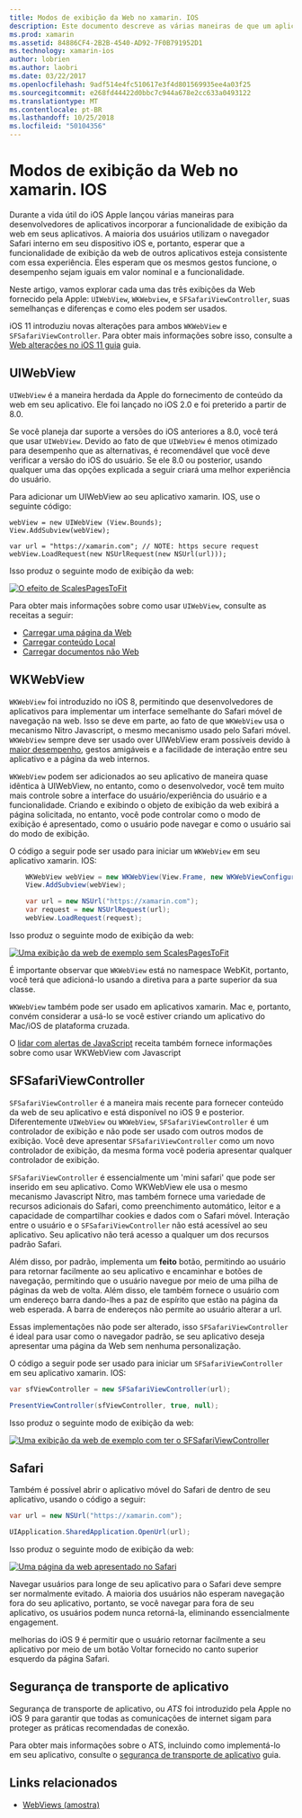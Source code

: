 ```yaml
---
title: Modos de exibição da Web no xamarin. IOS
description: Este documento descreve as várias maneiras de que um aplicativo xamarin. IOS pode exibir o conteúdo da web. Ele aborda UIWebView, WKWebView, ter o SFSafariViewController, Safari e segurança de transporte de aplicativo.
ms.prod: xamarin
ms.assetid: 84886CF4-2B2B-4540-AD92-7F0B791952D1
ms.technology: xamarin-ios
author: lobrien
ms.author: laobri
ms.date: 03/22/2017
ms.openlocfilehash: 9adf514e4fc510617e3f4d801569935ee4a03f25
ms.sourcegitcommit: e268fd44422d0bbc7c944a678e2cc633a0493122
ms.translationtype: MT
ms.contentlocale: pt-BR
ms.lasthandoff: 10/25/2018
ms.locfileid: "50104356"
---
```

# <a name="web-views-in-xamarinios"></a>Modos de exibição da Web no xamarin. IOS

Durante a vida útil do iOS Apple lançou várias maneiras para desenvolvedores de aplicativos incorporar a funcionalidade de exibição da web em seus aplicativos. A maioria dos usuários utilizam o navegador Safari interno em seu dispositivo iOS e, portanto, esperar que a funcionalidade de exibição da web de outros aplicativos esteja consistente com essa experiência. Eles esperam que os mesmos gestos funcione, o desempenho sejam iguais em valor nominal e a funcionalidade.

Neste artigo, vamos explorar cada uma das três exibições da Web fornecido pela Apple: `UIWebView`, `WKWebview`, e `SFSafariViewController`, suas semelhanças e diferenças e como eles podem ser usados. 

iOS 11 introduziu novas alterações para ambos `WKWebView` e `SFSafariViewController`. Para obter mais informações sobre isso, consulte a [Web alterações no iOS 11 guia](~/ios/platform/introduction-to-ios11/web.md) guia.

## <a name="uiwebview"></a>UIWebView

`UIWebView` é a maneira herdada da Apple do fornecimento de conteúdo da web em seu aplicativo. Ele foi lançado no iOS 2.0 e foi preterido a partir de 8.0.

Se você planeja dar suporte a versões do iOS anteriores a 8.0, você terá que usar `UIWebView`. Devido ao fato de que `UIWebView` é menos otimizado para desempenho que as alternativas, é recomendável que você deve verificar a versão do iOS do usuário. Se ele 8.0 ou posterior, usando qualquer uma das opções explicada a seguir criará uma melhor experiência do usuário.
 
Para adicionar um UIWebView ao seu aplicativo xamarin. IOS, use o seguinte código:
 
```
webView = new UIWebView (View.Bounds);
View.AddSubview(webView);

var url = "https://xamarin.com"; // NOTE: https secure request
webView.LoadRequest(new NSUrlRequest(new NSUrl(url)));
```

Isso produz o seguinte modo de exibição da web:

[![](uiwebview-images/webview.png "O efeito de ScalesPagesToFit")](uiwebview-images/webview.png#lightbox)

Para obter mais informações sobre como usar `UIWebView`, consulte as receitas a seguir:


- [Carregar uma página da Web](https://github.com/xamarin/recipes/tree/master/Recipes/ios/content_controls/web_view/load_a_web_page)
- [Carregar conteúdo Local](https://github.com/xamarin/recipes/tree/master/Recipes/ios/content_controls/web_view/load_local_content)
- [Carregar documentos não Web](https://github.com/xamarin/recipes/tree/master/Recipes/ios/content_controls/web_view/load_non-web_documents)

## <a name="wkwebview"></a>WKWebView

`WKWebView` foi introduzido no iOS 8, permitindo que desenvolvedores de aplicativos para implementar um interface semelhante do Safari móvel de navegação na web. Isso se deve em parte, ao fato de que `WKWebView` usa o mecanismo Nitro Javascript, o mesmo mecanismo usado pelo Safari móvel. `WKWebView` sempre deve ser usado over UIWebView eram possíveis devido à [maior desempenho](http://blog.initlabs.com/post/100113463211/wkwebview-vs-uiwebview), gestos amigáveis e a facilidade de interação entre seu aplicativo e a página da web internos.
  
`WKWebView` podem ser adicionados ao seu aplicativo de maneira quase idêntica à UIWebView, no entanto, como o desenvolvedor, você tem muito mais controle sobre a interface do usuário/experiência do usuário e a funcionalidade. Criando e exibindo o objeto de exibição da web exibirá a página solicitada, no entanto, você pode controlar como o modo de exibição é apresentado, como o usuário pode navegar e como o usuário sai do modo de exibição.  

O código a seguir pode ser usado para iniciar um `WKWebView` em seu aplicativo xamarin. IOS:

```csharp
    WKWebView webView = new WKWebView(View.Frame, new WKWebViewConfiguration());
    View.AddSubview(webView);

    var url = new NSUrl("https://xamarin.com");
    var request = new NSUrlRequest(url);
    webView.LoadRequest(request);
```

Isso produz o seguinte modo de exibição da web:

[![](uiwebview-images/wkwebview.png "Uma exibição da web de exemplo sem ScalesPagesToFit")](uiwebview-images/wkwebview.png#lightbox)

É importante observar que `WKWebView` está no namespace WebKit, portanto, você terá que adicioná-lo usando a diretiva para a parte superior da sua classe.

`WKWebView` também pode ser usado em aplicativos xamarin. Mac e, portanto, convém considerar a usá-lo se você estiver criando um aplicativo do Mac/iOS de plataforma cruzada.

O [lidar com alertas de JavaScript](https://github.com/xamarin/recipes/tree/master/Recipes/ios/content_controls/web_view/handle_javascript_alerts) receita também fornece informações sobre como usar WKWebView com Javascript

<a name="safariviewcontroller" />

## <a name="sfsafariviewcontroller"></a>SFSafariViewController
 
 `SFSafariViewController` é a maneira mais recente para fornecer conteúdo da web de seu aplicativo e está disponível no iOS 9 e posterior. Diferentemente `UIWebView` ou `WKWebView`, `SFSafariViewController` é um controlador de exibição e não pode ser usado com outros modos de exibição. Você deve apresentar `SFSafariViewController` como um novo controlador de exibição, da mesma forma você poderia apresentar qualquer controlador de exibição.
 
 `SFSafariViewController` é essencialmente um 'mini safari' que pode ser inserido em seu aplicativo. Como WKWebView ele usa o mesmo mecanismo Javascript Nitro, mas também fornece uma variedade de recursos adicionais do Safari, como preenchimento automático, leitor e a capacidade de compartilhar cookies e dados com o Safari móvel. Interação entre o usuário e o `SFSafariViewController` não está acessível ao seu aplicativo. Seu aplicativo não terá acesso a qualquer um dos recursos padrão Safari.
 
Além disso, por padrão, implementa um **feito** botão, permitindo ao usuário para retornar facilmente ao seu aplicativo e encaminhar e botões de navegação, permitindo que o usuário navegue por meio de uma pilha de páginas da web de volta. Além disso, ele também fornece o usuário com um endereço barra dando-lhes a paz de espírito que estão na página da web esperada. A barra de endereços não permite ao usuário alterar a url. 

Essas implementações não pode ser alterado, isso `SFSafariViewController` é ideal para usar como o navegador padrão, se seu aplicativo deseja apresentar uma página da Web sem nenhuma personalização.

O código a seguir pode ser usado para iniciar um `SFSafariViewController` em seu aplicativo xamarin. IOS:

```csharp
var sfViewController = new SFSafariViewController(url);

PresentViewController(sfViewController, true, null);
```

Isso produz o seguinte modo de exibição da web:

[![](uiwebview-images/sfsafariviewcontroller.png "Uma exibição da web de exemplo com ter o SFSafariViewController")](uiwebview-images/sfsafariviewcontroller.png#lightbox)

## <a name="safari"></a>Safari

Também é possível abrir o aplicativo móvel do Safari de dentro de seu aplicativo, usando o código a seguir:

```csharp
var url = new NSUrl("https://xamarin.com");

UIApplication.SharedApplication.OpenUrl(url);

```

Isso produz o seguinte modo de exibição da web:

[![](uiwebview-images/safari.png "Uma página da web apresentado no Safari")](uiwebview-images/safari.png#lightbox)

Navegar usuários para longe de seu aplicativo para o Safari deve sempre ser normalmente evitado. A maioria dos usuários não esperam navegação fora do seu aplicativo, portanto, se você navegar para fora de seu aplicativo, os usuários podem nunca retorná-la, eliminando essencialmente engagement.

melhorias do iOS 9 é permitir que o usuário retornar facilmente a seu aplicativo por meio de um botão Voltar fornecido no canto superior esquerdo da página Safari.

## <a name="app-transport-security"></a>Segurança de transporte de aplicativo

Segurança de transporte de aplicativo, ou *ATS* foi introduzido pela Apple no iOS 9 para garantir que todas as comunicações de internet sigam para proteger as práticas recomendadas de conexão.

Para obter mais informações sobre o ATS, incluindo como implementá-lo em seu aplicativo, consulte o [segurança de transporte de aplicativo](~/ios/app-fundamentals/ats.md) guia.

## <a name="related-links"></a>Links relacionados

- [WebViews (amostra)](https://developer.xamarin.com/samples/monotouch/WebView/)
